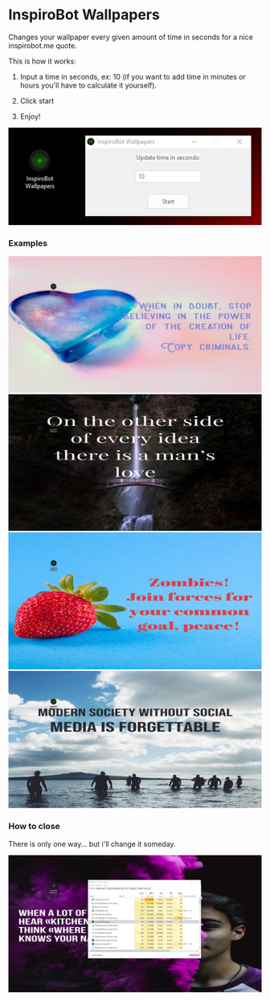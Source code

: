 # InspiroBot Wallpapers
Changes your wallpaper every given amount of time in seconds for a nice inspirobot.me quote.

This is how it works:

1. Input a time in seconds, ex: 10 (if you want to add time in minutes or hours you'll have to calculate it yourself).

2. Click start

3. Enjoy!

![Screenshot](screenshots/1.png)

### Examples
![Screenshot](screenshots/ex1.png)
![Screenshot](screenshots/ex2.png)
![Screenshot](screenshots/ex3.png)
![Screenshot](screenshots/ex4.png)

### How to close
There is only one way... but i'll change it someday.

![Screenshot](screenshots/close.png)
